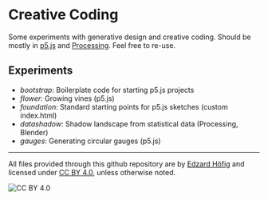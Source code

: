 # Creative Coding
Some experiments with generative design and creative coding.
Should be mostly in [p5.js](https://p5js.org) and [Processing](https://processing.org). Feel free to re-use.

## Experiments
 - *bootstrap*: Boilerplate code for starting p5.js projects
 - *flower*: Growing vines (p5.js)
 - *foundation*: Standard starting points for p5.js sketches (custom index.html)
 - *datashadow*: Shadow landscape from statistical data (Processing, Blender)
 - *gauges*: Generating circular gauges (p5.js)
---------

All files provided through this github repository are by [Edzard Höfig](https://edzard.net) and licensed under [CC BY 4.0](https://creativecommons.org/licenses/by/4.0), unless otherwise noted.

![CC BY 4.0][cc-by]


[cc-by]: https://mirrors.creativecommons.org/presskit/buttons/88x31/svg/by.svg "CC BY 4.0"
